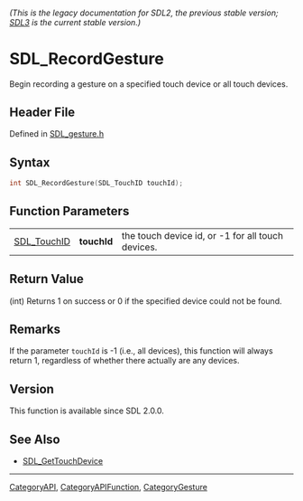###### (This is the legacy documentation for SDL2, the previous stable version; [SDL3](https://wiki.libsdl.org/SDL3/) is the current stable version.)
# SDL_RecordGesture

Begin recording a gesture on a specified touch device or all touch devices.

## Header File

Defined in [SDL_gesture.h](https://github.com/libsdl-org/SDL/blob/SDL2/include/SDL_gesture.h)

## Syntax

```c
int SDL_RecordGesture(SDL_TouchID touchId);
```

## Function Parameters

|                            |             |                                                   |
| -------------------------- | ----------- | ------------------------------------------------- |
| [SDL_TouchID](SDL_TouchID) | **touchId** | the touch device id, or -1 for all touch devices. |

## Return Value

(int) Returns 1 on success or 0 if the specified device could not be found.

## Remarks

If the parameter `touchId` is -1 (i.e., all devices), this function will
always return 1, regardless of whether there actually are any devices.

## Version

This function is available since SDL 2.0.0.

## See Also

- [SDL_GetTouchDevice](SDL_GetTouchDevice)

----
[CategoryAPI](CategoryAPI), [CategoryAPIFunction](CategoryAPIFunction), [CategoryGesture](CategoryGesture)

